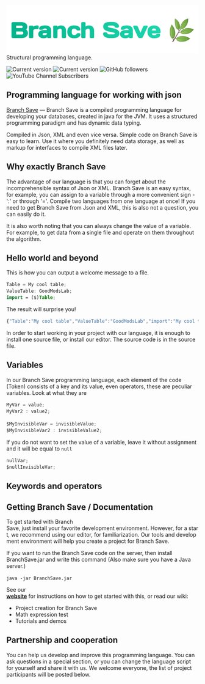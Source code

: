 ![BranchSave](https://github.com/GoodModsLab-Official/BranchSave/blob/8587a18b45acc9e02e7a1498bc53e5a78825b952/%D0%B8%D1%81%D1%82%D0%BE%D1%87%D0%BD%D0%B8%D0%BA/ic_title_logo.png)
Structural programming language.

![Current version](https://img.shields.io/badge/BranchSave-v1.0.0-%2330BF84) ![Current version](https://img.shields.io/badge/Publish-05.11.2022-%2330BF84)
![GitHub followers](https://img.shields.io/github/followers/GoodModsLab-Official?style=social) 
![YouTube Channel Subscribers](https://img.shields.io/youtube/channel/subscribers/UCWMQHUQ3-Of_pYqNvXZHqFQ?style=social)

## Programming language for working with json
[Branch Save](https://goodmodslab-official.github.io) — Branch Save is a compiled programming language for developing your databases, created in java for the JVM. It uses a structured programming paradigm and has dynamic data typing.

Compiled in Json, XML and even vice versa. Simple code on Branch Save is easy to learn. Use it where you definitely need data storage, as well as markup for interfaces to compile XML files later.

## Why exactly Branch Save
The advantage of our language is that you can forget about the incomprehensible syntax of Json or XML. 
Branch Save is an easy syntax, for example, you can assign to a variable through a more convenient sign - ':' or through '='.
Compile two languages from one language at once! 
If you need to get Branch Save from Json and XML, this is also not a question, you can easily do it.

It is also worth noting that you can always change the value of a variable. 
For example, to get data from a single file and operate on them throughout the algorithm.

## Hello world and beyond 
This is how you can output a welcome message to a file.
```kotlin
Table = My cool table;
ValueTable: GoodModsLab;
import = ($)Table;
```
The result will surprise you!
```javascript
{"Table":"My cool table","ValueTable":"GoodModsLab","import":"My cool table"}
```
In order to start working in your project with our language, it is enough to install one source file, or install our editor.
The source code is in the source file.

## Variables
In our Branch Save programming language, each element of the code (Token) consists of a key and its value, even operators, these are peculiar variables. 
Look at what they are
```kotlin
MyVar = value;
MyVar2 : value2;

$MyInvisibleVar = invisibleValue;
$MyInvisibleVar2 : invisibleValue2;
```

If you do not want to set the value of a variable, leave it without assignment and it will be equal to `null`
```kotlin
nullVar;
$nullInvisibleVar;
```

## Keywords and operators

## Getting Branch Save / Documentation
To get started with Branch Save, just install your favorite development environment. However, for a start, we recommend using our editor, for familiarization. Our tools and development environment will help you create a project for Branch Save. 

If you want to run the Branch Save code on the server, then install BranchSave.jar and write this command (Also make sure you have a Java server.) 

`java -jar BranchSave.jar`
  
 See our __[website](https://goodmodslab-official.github.io)__ for instructions on how to get started with this, or read our wiki: 
 * Project creation for Branch Save
 * Math expression test
 * Tutorials and demos

## Partnership and cooperation
You can help us develop and improve this programming language.
You can ask questions in a special section, or you can change the language script for yourself and share it with us.
We welcome everyone, the list of project participants will be posted below.
